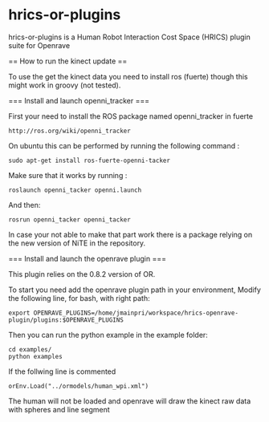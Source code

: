hrics-or-plugins
================

hrics-or-plugins is a Human Robot Interaction Cost Space (HRICS) plugin suite for Openrave

== How to run the kinect update ==

To use the get the kinect data you need to install ros (fuerte) though
this might work in groovy (not tested).

=== Install and launch openni_tracker ===

First your need to install the ROS package named openni_tracker in fuerte

    http://ros.org/wiki/openni_tracker
  
On ubuntu this can be performed by running the following command :
    
    sudo apt-get install ros-fuerte-openni-tacker
    
Make sure that it works by running :
    
    roslaunch openni_tacker openni.launch
    
And then:

    rosrun openni_tacker openni_tacker
    
In case your not able to make that part work there is a package relying on the 
new version of NiTE in the repository.

=== Install and launch the openrave plugin ===

This plugin relies on the 0.8.2 version of OR.

To start you need add the openrave plugin path in your environment,
Modify the following line, for bash, with right path:
    
    export OPENRAVE_PLUGINS=/home/jmainpri/workspace/hrics-openrave-plugin/plugins:$OPENRAVE_PLUGINS
    
Then you can run the python example in the example folder:
    
    cd examples/
    python examples
    
If the follwing line is commented

    orEnv.Load("../ormodels/human_wpi.xml")
    
The human will not be loaded and openrave will draw the kinect raw data
with spheres and line segment
